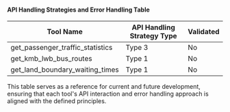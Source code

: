 #### API Handling Strategies and Error Handling Table
| Tool Name                       | API Handling Strategy Type                          | Validated |
|---------------------------------|----------------------------------------------------|-----------|
| get_passenger_traffic_statistics | Type 3 | No        |
| get_kmb_lwb_bus_routes          | Type 1 | No        |
| get_land_boundary_waiting_times | Type 1 | No        |

This table serves as a reference for current and future development, ensuring that each tool's API interaction and error handling approach is aligned with the defined principles.
